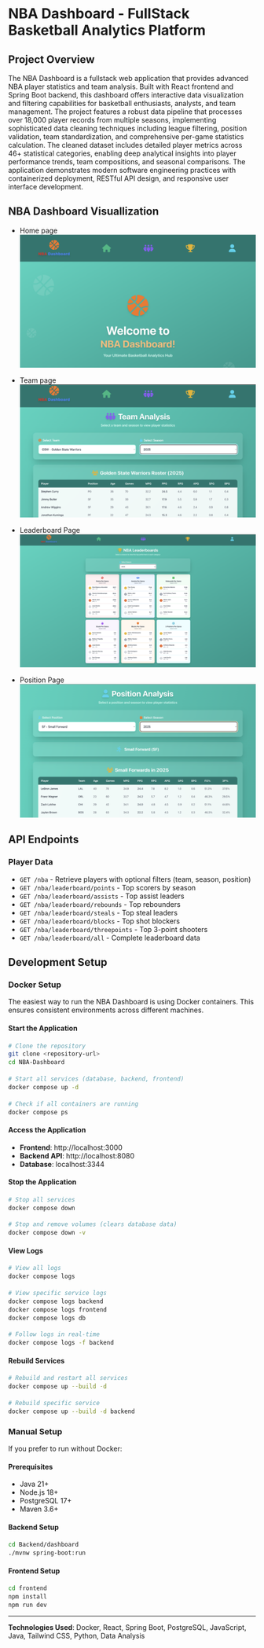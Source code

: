 # NBA Dashboard - FullStack Basketball Analytics Platform

## Project Overview

The NBA Dashboard is a fullstack web application that provides advanced NBA player statistics and team analysis. Built with React frontend and Spring Boot backend, this dashboard offers interactive data visualization and filtering capabilities for basketball enthusiasts, analysts, and team management. The project features a robust data pipeline that processes over 18,000 player records from multiple seasons, implementing sophisticated data cleaning techniques including league filtering, position validation, team standardization, and comprehensive per-game statistics calculation. The cleaned dataset includes detailed player metrics across 46+ statistical categories, enabling deep analytical insights into player performance trends, team compositions, and seasonal comparisons. The application demonstrates modern software engineering practices with containerized deployment, RESTful API design, and responsive user interface development.


## NBA Dashboard Visuallization

- Home page
  ![Home](image/home.png)

- Team page
  ![Team](image/team.png)

- Leaderboard Page
  ![Leaderboard](image/leaderboard.png)

- Position Page
  ![Position](image/position.png)

## API Endpoints

### **Player Data**

- `GET /nba` - Retrieve players with optional filters (team, season, position)
- `GET /nba/leaderboard/points` - Top scorers by season
- `GET /nba/leaderboard/assists` - Top assist leaders
- `GET /nba/leaderboard/rebounds` - Top rebounders
- `GET /nba/leaderboard/steals` - Top steal leaders
- `GET /nba/leaderboard/blocks` - Top shot blockers
- `GET /nba/leaderboard/threepoints` - Top 3-point shooters
- `GET /nba/leaderboard/all` - Complete leaderboard data

## Development Setup

### **Docker Setup**

The easiest way to run the NBA Dashboard is using Docker containers. This ensures consistent environments across different machines.

#### **Start the Application**

```bash
# Clone the repository
git clone <repository-url>
cd NBA-Dashboard

# Start all services (database, backend, frontend)
docker compose up -d

# Check if all containers are running
docker compose ps
```

#### **Access the Application**

- **Frontend**: http://localhost:3000
- **Backend API**: http://localhost:8080
- **Database**: localhost:3344

#### **Stop the Application**

```bash
# Stop all services
docker compose down

# Stop and remove volumes (clears database data)
docker compose down -v
```

#### **View Logs**

```bash
# View all logs
docker compose logs

# View specific service logs
docker compose logs backend
docker compose logs frontend
docker compose logs db

# Follow logs in real-time
docker compose logs -f backend
```

#### **Rebuild Services**

```bash
# Rebuild and restart all services
docker compose up --build -d

# Rebuild specific service
docker compose up --build -d backend
```

### **Manual Setup**

If you prefer to run without Docker:

#### **Prerequisites**

- Java 21+
- Node.js 18+
- PostgreSQL 17+
- Maven 3.6+

#### **Backend Setup**

```bash
cd Backend/dashboard
./mvnw spring-boot:run
```

#### **Frontend Setup**

```bash
cd frontend
npm install
npm run dev
```

---

**Technologies Used**: Docker, React, Spring Boot, PostgreSQL, JavaScript, Java, Tailwind CSS, Python, Data Analysis

